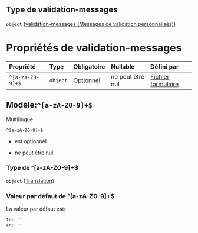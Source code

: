 ## Type de validation-messages

`object` ([validation-messages (Messages de validation personnalisés)](frw-definitions-composant-interaction-properties-validation-messages-messages-de-validation-personnalisés.md))

# Propriétés de validation-messages

| Propriété        | Type     | Obligatoire | Nullable         | Défini par                                                                                                                            |
| :--------------- | :------- | :---------- | :--------------- | :------------------------------------------------------------------------------------------------------------------------------------ |
| `^[a-zA-Z0-9]+$` | `object` | Optionnel   | ne peut être nul | [Fichier formulaire](frw-definitions-translation.md "schemas/form#/definitions/ValidationMessages/patternProperties/^\[a-zA-Z0-9]+$") |

## Modèle:`^[a-zA-Z0-9]+$`

Multilingue

`^[a-zA-Z0-9]+$`

*   est optionnel

*   ne peut être nul

### Type de ^\[a-zA-Z0-9]+$

`object` ([Translation](frw-definitions-translation.md))

### Valeur par défaut de ^\[a-zA-Z0-9]+$

La valeur par défaut est:

```yaml
fr: ''
en: ''

```
